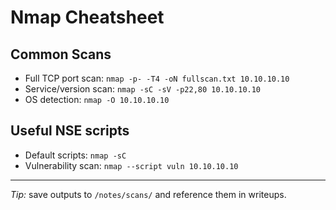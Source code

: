 # Nmap Cheatsheet

## Common Scans
- Full TCP port scan: `nmap -p- -T4 -oN fullscan.txt 10.10.10.10`
- Service/version scan: `nmap -sC -sV -p22,80 10.10.10.10`
- OS detection: `nmap -O 10.10.10.10`

## Useful NSE scripts
- Default scripts: `nmap -sC`
- Vulnerability scan: `nmap --script vuln 10.10.10.10`

---
*Tip:* save outputs to `/notes/scans/` and reference them in writeups.
